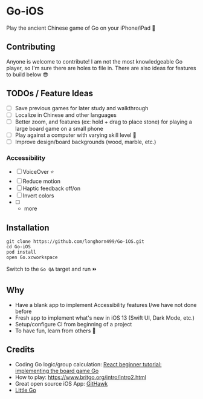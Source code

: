 # Go-iOS

Play the ancient Chinese game of Go on your iPhone/iPad :iphone:

## Contributing

Anyone is welcome to contribute! I am not the most knowledgeable Go player, so I'm sure there are holes to file in. There are also ideas for features to build below :sunglasses:

## TODOs / Feature Ideas
- [ ] Save previous games for later study and walkthrough
- [ ] Localize in Chinese and other languages
- [ ] Better zoom, and features (ex: hold + drag to place stone) for playing a large board game on a small phone
- [ ] Play against a computer with varying skill level :robot:
- [ ] Improve design/board backgrounds (wood, marble, etc.)

### Accessibility
- [ ] VoiceOver :star:
- [ ] Reduce motion
- [ ] Haptic feedback off/on
- [ ] Invert colors
- [ ] + more

## Installation

```
git clone https://github.com/longhorn499/Go-iOS.git
cd Go-iOS
pod install
open Go.xcworkspace
```
Switch to the `Go QA` target and run :fast_forward:

## Why

- Have a blank app to implement Accessibility features I/we have not done before
- Fresh app to implement what's new in iOS 13 (Swift UI, Dark Mode, etc.)
- Setup/configure CI from beginning of a project
- To have fun, learn from others :balloon:

## Credits

- Coding Go logic/group calculation: [React beginner tutorial: implementing the board game Go](http://cjlarose.com/2014/01/09/react-board-game-tutorial.html)
- How to play: https://www.britgo.org/intro/intro2.html
- Great open source iOS App: [GitHawk](https://github.com/GitHawkApp/GitHawk)
- [Little Go](https://github.com/herzbube/littlego)
